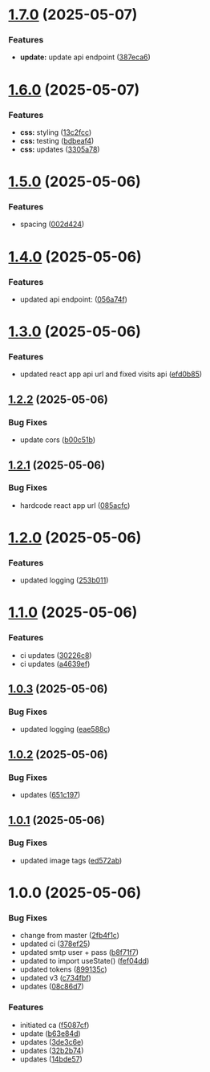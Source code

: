 # [1.7.0](https://github.com/parishoffman/devops-final/compare/v1.6.0...v1.7.0) (2025-05-07)


### Features

* **update:** update api endpoint ([387eca6](https://github.com/parishoffman/devops-final/commit/387eca6f8ee3ddb53ddf99ae0910eff48038dd5d))

# [1.6.0](https://github.com/parishoffman/devops-final/compare/v1.5.0...v1.6.0) (2025-05-07)


### Features

* **css:** styling ([13c2fcc](https://github.com/parishoffman/devops-final/commit/13c2fcc0230425515ad677f426ac81e3f7f8b60f))
* **css:** testing ([bdbeaf4](https://github.com/parishoffman/devops-final/commit/bdbeaf4fcdfe924aed22ffeed92fa8429d5b2ac5))
* **css:** updates ([3305a78](https://github.com/parishoffman/devops-final/commit/3305a7824e298cbdcd9fe54466b99331d02c43bf))

# [1.5.0](https://github.com/parishoffman/devops-final/compare/v1.4.0...v1.5.0) (2025-05-06)


### Features

* spacing ([002d424](https://github.com/parishoffman/devops-final/commit/002d42426ef2ed9d982936d494f5c034a952f28d))

# [1.4.0](https://github.com/parishoffman/devops-final/compare/v1.3.0...v1.4.0) (2025-05-06)


### Features

* updated api endpoint: ([056a74f](https://github.com/parishoffman/devops-final/commit/056a74fbebe6ee2f57a57a7b051786a222a9f028))

# [1.3.0](https://github.com/parishoffman/devops-final/compare/v1.2.2...v1.3.0) (2025-05-06)


### Features

* updated react app api url and fixed visits api ([efd0b85](https://github.com/parishoffman/devops-final/commit/efd0b854868bae31aca1aa1bbec9ca8416dbe7ed))

## [1.2.2](https://github.com/parishoffman/devops-final/compare/v1.2.1...v1.2.2) (2025-05-06)


### Bug Fixes

* update cors ([b00c51b](https://github.com/parishoffman/devops-final/commit/b00c51bd00546910b9af09a5f35fb97aaf263522))

## [1.2.1](https://github.com/parishoffman/devops-final/compare/v1.2.0...v1.2.1) (2025-05-06)


### Bug Fixes

* hardcode react app url ([085acfc](https://github.com/parishoffman/devops-final/commit/085acfc08e4e52aab8d3a4ac968c67662f4d4a41))

# [1.2.0](https://github.com/parishoffman/devops-final/compare/v1.1.0...v1.2.0) (2025-05-06)


### Features

* updated logging ([253b011](https://github.com/parishoffman/devops-final/commit/253b011dc003168e3e605f64012eaaf5d0c39e9b))

# [1.1.0](https://github.com/parishoffman/devops-final/compare/v1.0.3...v1.1.0) (2025-05-06)


### Features

* ci updates ([30226c8](https://github.com/parishoffman/devops-final/commit/30226c87e601b20b4a536af342204913934747ad))
* ci updates ([a4639ef](https://github.com/parishoffman/devops-final/commit/a4639efa49c580181251f895fbe65c3abe35a560))

## [1.0.3](https://github.com/parishoffman/devops-final/compare/v1.0.2...v1.0.3) (2025-05-06)


### Bug Fixes

* updated logging ([eae588c](https://github.com/parishoffman/devops-final/commit/eae588c6bb818b765bbc9230062267794a074a87))

## [1.0.2](https://github.com/parishoffman/devops-final/compare/v1.0.1...v1.0.2) (2025-05-06)


### Bug Fixes

* updates ([651c197](https://github.com/parishoffman/devops-final/commit/651c197f6c4f0e2d8783c11e6fc57bee25ffcefa))

## [1.0.1](https://github.com/parishoffman/devops-final/compare/v1.0.0...v1.0.1) (2025-05-06)


### Bug Fixes

* updated image tags ([ed572ab](https://github.com/parishoffman/devops-final/commit/ed572abd4adb7d72159da8d125978f3160cf0f52))

# 1.0.0 (2025-05-06)


### Bug Fixes

* change from master ([2fb4f1c](https://github.com/parishoffman/devops-final/commit/2fb4f1cc556981751ded81aae59f82d61c276b3c))
* updated ci ([378ef25](https://github.com/parishoffman/devops-final/commit/378ef25966373516827a6f2b5673015e3d211f6f))
* updated smtp user + pass ([b8f71f7](https://github.com/parishoffman/devops-final/commit/b8f71f76d1fef44bb937f3a4f0bd831b955f23f9))
* updated to import useState() ([fef04dd](https://github.com/parishoffman/devops-final/commit/fef04dd60d8fed047962d60f31e2ad2d4a06c04f))
* updated tokens ([899135c](https://github.com/parishoffman/devops-final/commit/899135c6c82e8a6cd86366108b358258c50b89f3))
* updated v3 ([c734fbf](https://github.com/parishoffman/devops-final/commit/c734fbf6aebc5eeb4be8e46db5fe5e73f861b009))
* updates ([08c86d7](https://github.com/parishoffman/devops-final/commit/08c86d7d5dd910064d370c3563cebea0e21ac034))


### Features

* initiated ca ([f5087cf](https://github.com/parishoffman/devops-final/commit/f5087cf2b4a696566b94b16ec005a0126274aea5))
* update ([b63e84d](https://github.com/parishoffman/devops-final/commit/b63e84d8ff486e09d8dd5c3397c54b5feb6134b4))
* updates ([3de3c6e](https://github.com/parishoffman/devops-final/commit/3de3c6e3ab035f6cec8c29bfd103319679a266a8))
* updates ([32b2b74](https://github.com/parishoffman/devops-final/commit/32b2b7424c7083f7a44566fa5183fda24ec13c38))
* updates ([14bde57](https://github.com/parishoffman/devops-final/commit/14bde572fe62a45d51043d4ae31ffcef38d3da34))
